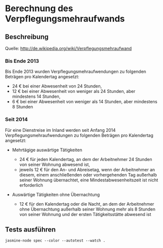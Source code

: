 # Berechnung des Verpflegungsmehraufwands

## Beschreibung

Quelle: http://de.wikipedia.org/wiki/Verpflegungsmehraufwand

### Bis Ende 2013
Bis Ende 2013 wurden Verpflegungsmehraufwendungen zu folgenden Beträgen pro Kalendertag angesetzt:

- 24 € bei einer Abwesenheit von 24 Stunden,
- 12 € bei einer Abwesenheit von weniger als 24 Stunden, aber mindestens 14 Stunden,
- 6 € bei einer Abwesenheit von weniger als 14 Stunden, aber mindestens 8 Stunden

### Seit 2014
Für eine Dienstreise im Inland werden seit Anfang 2014 Verpflegungsmehraufwendungen zu folgenden Beträgen pro Kalendertag angesetzt:

- Mehrtägige auswärtige Tätigkeiten
    - 24 € für jeden Kalendertag, an dem der Arbeitnehmer 24 Stunden von seiner Wohnung abwesend ist,
    - jeweils 12 € für den An- und Abreisetag, wenn der Arbeitnehmer an diesem, einem anschließenden oder vorhergehenden Tag außerhalb seiner Wohnung übernachtet, eine Mindestabwesenheitszeit ist nicht erforderlich

- Auswärtige Tätigkeiten ohne Übernachtung
    - 12 € für den Kalendertag oder die Nacht, an dem der Arbeitnehmer ohne Übernachtung außerhalb seiner Wohnung mehr als 8 Stunden von seiner Wohnung und der ersten Tätigkeitsstätte abwesend ist


## Tests ausführen
`jasmine-node spec --color --autotest --watch .`
